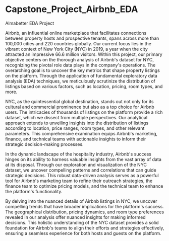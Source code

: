 # Capstone_Project_Airbnb_EDA
Almabetter EDA Project

Airbnb, an influential online marketplace that facilitates connections between property hosts and prospective tenants, spans across more than 100,000 cities and 220 countries globally. Our current focus lies in the vibrant context of New York City (NYC) in 2019, a year when the city attracted an impressive 66.6 million visitors. Within this project, our primary objective centers on the thorough analysis of Airbnb's dataset for NYC, recognizing the pivotal role data plays in the company's operations. The overarching goal is to uncover the key metrics that shape property listings on the platform. Through the application of fundamental exploratory data analysis (EDA) techniques, we meticulously scrutinize the distribution of listings based on various factors, such as location, pricing, room types, and more.

NYC, as the quintessential global destination, stands out not only for its cultural and commercial prominence but also as a top choice for Airbnb users. The intricacies of thousands of listings on the platform provide a rich dataset, which we dissect from multiple perspectives. Our analytical approach extends to unveiling insights into the distribution of listings according to location, price ranges, room types, and other relevant parameters. This comprehensive examination equips Airbnb's marketing, finance, and technical teams with actionable insights to inform their strategic decision-making processes.

In the dynamic landscape of the hospitality industry, Airbnb's success hinges on its ability to harness valuable insights from the vast array of data at its disposal. Through our exploration and visualization of the NYC dataset, we uncover compelling patterns and correlations that can guide strategic decisions. This robust data-driven analysis serves as a powerful tool for Airbnb's marketing team to refine their outreach strategies, the finance team to optimize pricing models, and the technical team to enhance the platform's functionality.

By delving into the nuanced details of Airbnb listings in NYC, we uncover compelling trends that have broader implications for the platform's success. The geographical distribution, pricing dynamics, and room type preferences revealed in our analysis offer nuanced insights for making informed decisions. This holistic understanding of the NYC dataset provides a solid foundation for Airbnb's teams to align their efforts and strategies effectively, ensuring a seamless experience for both hosts and guests on the platform.
